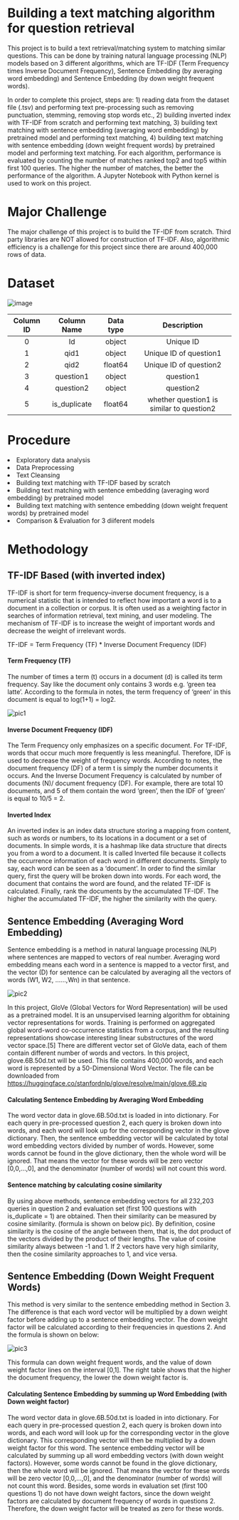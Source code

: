 # Building a text matching algorithm for question retrieval

This project is to build a text retrieval/matching system to matching similar questions. This can be done by training natural language processing (NLP) models based on 3 different algorithms, which are TF-IDF (Term Frequency times Inverse Document Frequency), Sentence Embedding (by averaging word embedding) and Sentence Embedding (by down weight frequent words). 

In order to complete this project, steps are: 1) reading data from the dataset file (.tsv) and performing text pre-processing such as removing punctuation, stemming, removing stop words etc., 2) building inverted index with TF-IDF from scratch and performing text matching, 3) building text matching with sentence embedding (averaging word embedding) by pretrained model and performing text matching, 4) building text matching with sentence embedding (down weight frequent words) by pretrained model and performing text matching. For each algorithm, performance is evaluated by counting the number of matches ranked top2 and top5 within first 100 queries. The higher the number of matches, the better the performance of the algorithm. A Jupyter Notebook with Python kernel is used to work on this project.

# Major Challenge
The major challenge of this project is to build the TF-IDF from scratch. Third party libraries are NOT allowed for construction of TF-IDF. Also, algorithmic efficiency is a challenge for this project since there are around 400,000 rows of data.


# Dataset
![image](https://user-images.githubusercontent.com/57484350/176996065-7d32b728-a6b8-455d-a408-91bdfc035ad0.png)

| Column ID |         Column Name        | Data type |       Description         |
|:---------:|:--------------------------:|:---------:|:-------------------------:|
|     0     |           Id               |   object  |        Unique ID          |
|     1     |           qid1             |   object  |   Unique ID of question1  |
|     2     |           qid2             |   float64 |   Unique ID of question2  |
|     3     |           question1        |   object  |        question1          |
|     4     |           question2        |   object  |        question2          |
|     5     |           is_duplicate     |   float64 |    whether question1 is similar to question2 |

# Procedure

<li> Exploratory data analysis
<li> Data Preprocessing
<li> Text Cleansing
<li> Building text matching with TF-IDF based by scratch
<li> Building text matching with sentence embedding (averaging word embedding) by pretrained model
<li> Building text matching with sentence embedding (down weight frequent words) by pretrained model
<li> Comparison & Evaluation for 3 diiferent models

# Methodology

## TF-IDF Based (with inverted index)

TF-IDF is short for term frequency–inverse document frequency, is a numerical statistic that is intended to reflect how important a word is to a document in a collection or corpus. It is often used as a weighting factor in searches of information retrieval, text mining, and user modeling. The mechanism of TF-IDF is to increase the weight of important words and decrease the weight of irrelevant words.

TF-IDF = Term Frequency (TF) * Inverse Document Frequency (IDF)

#### Term Frequency (TF)

The number of times a term (t) occurs in a document (d) is called its term frequency. Say like the document only contains 3 words e.g. ‘green tea latte’. According to the formula in notes, the term frequency of ‘green’ in this document is equal to log(1+1) = log2.

![pic1](https://user-images.githubusercontent.com/57484350/176998726-3637f616-08fd-461d-9df5-39cb4b59c696.PNG)

  
#### Inverse Document Frequency (IDF)

The Term Frequency only emphasizes on a specific document. For TF-IDF, words that occur much more frequently is less meaningful. Therefore, IDF is used to decrease the weight of frequency words. According to notes, the document frequency (DF) of a term t is simply the number documents it occurs. And the Inverse Document Frequency is calculated by number of documents (N)/ document frequency (DF). For example, there are total 10 documents, and 5 of them contain the word ‘green’, then the IDF of ‘green’ is equal to 10/5 = 2.

  
#### Inverted Index

An inverted index is an index data structure storing a mapping from content, such as words or numbers, to its locations in a document or a set of documents. In simple words, it is a hashmap like data structure that directs you from a word to a document. It is called Inverted file because it collects the occurrence information of each word in different documents. Simply to say, each word can be seen as a ‘document’. In order to find the similar query, first the query will be broken down into words. For each word, the document that contains the word are found, and the related TF-IDF is calculated. Finally, rank the documents by the accumulated TF-IDF. The higher the accumulated TF-IDF, the higher the similarity with the query.
  
  
## Sentence Embedding (Averaging Word Embedding)

Sentence embedding is a method in natural language processing (NLP) where sentences are mapped to vectors of real number. Averaging word embedding means each word in a sentence is mapped to a vector first, and the vector (D) for sentence can be calculated by averaging all the vectors of words (W1, W2, ……,Wn) in that sentence.
  
![pic2](https://user-images.githubusercontent.com/57484350/176998821-a47075c1-92b0-4cc4-9a27-633bce5085c8.PNG)

In this project, GloVe (Global Vectors for Word Representation) will be used as a pretrained model. It is an unsupervised learning algorithm for obtaining vector representations for words. Training is performed on aggregated global word-word co-occurrence statistics from a corpus, and the resulting representations showcase interesting linear substructures of the word vector space.[5] There are different vector set of GloVe data, each of them contain different number of words and vectors. In this project, glove.6B.50d.txt will be used. This file contains 400,000 words, and each word is represented by a 50-Dimensional Word Vector. The file can be downloaded from https://huggingface.co/stanfordnlp/glove/resolve/main/glove.6B.zip

  
#### Calculating Sentence Embedding by Averaging Word Embedding
  
The word vector data in glove.6B.50d.txt is loaded in into dictionary. For each query in pre-processed question 2, each query is broken down into words, and each word will look up for the corresponding vector in the glove dictionary. Then, the sentence embedding vector will be calculated by total word embedding vectors divided by number of words. However, some words cannot be found in the glove dictionary, then the whole word will be ignored. That means the vector for these words will be zero vector [0,0,…,0], and the denominator (number of words) will not count this word.
  
  
#### Sentence matching by calculating cosine similarity
   
By using above methods, sentence embedding vectors for all 232,203 queries in question 2 and evaluation set (first 100 questions with is_duplicate = 1) are obtained. Then their similarity can be measured by cosine similarity. (formula is shown on below pic). By definition, cosine similarity is the cosine of the angle between them, that is, the dot product of the vectors divided by the product of their lengths. The value of cosine similarity always between -1 and 1. If 2 vectors have very high similarity, then the cosine similarity approaches to 1, and vice versa.
 
  
## Sentence Embedding (Down Weight Frequent Words)
  
This method is very similar to the sentence embedding method in Section 3. The difference is that each word vector will be multiplied by a down weight factor before adding up to a sentence embedding vector. The down weight factor will be calculated according to their frequencies in questions 2. And the formula is shown on below:
  
  ![pic3](https://user-images.githubusercontent.com/57484350/176999214-c18f55a3-3d99-4675-a2ba-be703c64c8d8.PNG)

This formula can down weight frequent words, and the value of down weight factor lines on the interval [0,1]. The right table shows that the higher the document frequency, the lower the down weight factor is.

#### Calculating Sentence Embedding by summing up Word Embedding (with Down weight factor)
  
The word vector data in glove.6B.50d.txt is loaded in into dictionary. For each query in pre-processed question 2, each query is broken down into words, and each word will look up for the corresponding vector in the glove dictionary. This corresponding vector will then be multiplied by a down weight factor for this word. The sentence embedding vector will be calculated by summing up all word embedding vectors (with down weight factors). However, some words cannot be found in the glove dictionary, then the whole word will be ignored. That means the vector for these words will be zero vector [0,0,…,0], and the denominator (number of words) will not count this word. Besides, some words in evaluation set (first 100 questions 1) do not have down weight factors, since the down weight factors are calculated by document frequency of words in questions 2. Therefore, the down weight factor will be treated as zero for these words.
